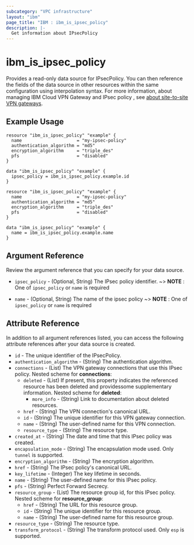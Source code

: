 ```yaml
---
subcategory: "VPC infrastructure"
layout: "ibm"
page_title: "IBM : ibm_is_ipsec_policy"
description: |-
  Get information about IPsecPolicy
---
```


# ibm_is_ipsec_policy

Provides a read-only data source for IPsecPolicy. You can then reference the fields of the data source in other resources within the same configuration using interpolation syntax. For more information, about managing IBM Cloud VPN Gateway and IPsec policy , see [about site-to-site VPN gateways](https://cloud.ibm.com/docs/vpc?topic=vpc-using-vpn&interface=ui#policy-negotiation).

## Example Usage

```hcl
resource "ibm_is_ipsec_policy" "example" {
  name                     = "my-ipsec-policy"
  authentication_algorithm = "md5"
  encryption_algorithm     = "triple_des"
  pfs                      = "disabled"
}

data "ibm_is_ipsec_policy" "example" {
  ipsec_policy = ibm_is_ipsec_policy.example.id
}
```
```hcl
resource "ibm_is_ipsec_policy" "example" {
  name                     = "my-ipsec-policy"
  authentication_algorithm = "md5"
  encryption_algorithm     = "triple_des"
  pfs                      = "disabled"
}

data "ibm_is_ipsec_policy" "example" {
  name = ibm_is_ipsec_policy.example.name
}
```
## Argument Reference

Review the argument reference that you can specify for your data source.

- `ipsec_policy` - (Optional, String) The IPsec policy identifier.
    ~> **NOTE** : One of `ipsec_policy` or  `name` is required

- `name` - (Optional, String) The name of the ipsec policy
    ~> **NOTE** : One of `ipsec_policy` or  `name` is required

## Attribute Reference

In addition to all argument references listed, you can access the following attribute references after your data source is created.

- `id` - The unique identifier of the IPsecPolicy.
- `authentication_algorithm` - (String) The authentication algorithm.
- `connections` - (List) The VPN gateway connections that use this IPsec policy.
  Nested scheme for **connections**:
	- `deleted` - (List) If present, this property indicates the referenced resource has been deleted and providessome supplementary information.
	  Nested scheme for **deleted**:
		- `more_info` - (String) Link to documentation about deleted resources.
	- `href` - (String) The VPN connection's canonical URL.
	- `id` - (String) The unique identifier for this VPN gateway connection.
	- `name` - (String) The user-defined name for this VPN connection.
	- `resource_type` - (String) The resource type.
- `created_at` - (String) The date and time that this IPsec policy was created.
- `encapsulation_mode` - (String) The encapsulation mode used. Only `tunnel` is supported.
- `encryption_algorithm` - (String) The encryption algorithm.
- `href` - (String) The IPsec policy's canonical URL.
- `key_lifetime` - (Integer) The key lifetime in seconds.
- `name` - (String) The user-defined name for this IPsec policy.
- `pfs` - (String) Perfect Forward Secrecy.
- `resource_group` - (List) The resource group id, for this IPsec policy.
  Nested scheme for **resource_group**:
	- `href` - (String) The URL for this resource group.
	- `id` - (String) The unique identifier for this resource group.
	- `name` - (String) The user-defined name for this resource group.
- `resource_type` - (String) The resource type.
- `transform_protocol` - (String) The transform protocol used. Only `esp` is supported.

